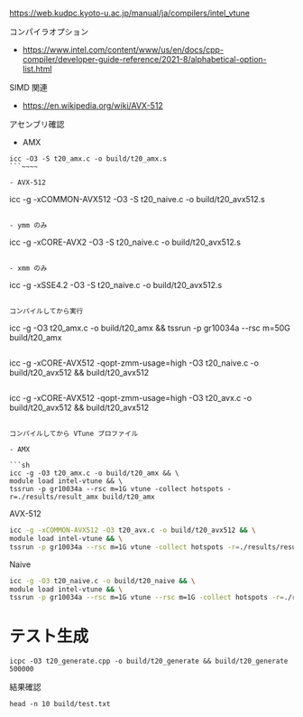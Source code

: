
https://web.kudpc.kyoto-u.ac.jp/manual/ja/compilers/intel_vtune


コンパイラオプション

- https://www.intel.com/content/www/us/en/docs/cpp-compiler/developer-guide-reference/2021-8/alphabetical-option-list.html

SIMD 関連

- https://en.wikipedia.org/wiki/AVX-512

アセンブリ確認

- AMX

```
icc -O3 -S t20_amx.c -o build/t20_amx.s
```~~~~

- AVX-512

```
icc -g -xCOMMON-AVX512 -O3 -S t20_naive.c -o build/t20_avx512.s
```

- ymm のみ

```
icc -g -xCORE-AVX2 -O3 -S t20_naive.c -o build/t20_avx512.s
```

- xmm のみ

```
icc -g -xSSE4.2 -O3 -S t20_naive.c -o build/t20_avx512.s
```

コンパイルしてから実行

```
icc -g -O3 t20_amx.c -o build/t20_amx && tssrun -p gr10034a --rsc m=50G build/t20_amx
```

```
icc -g -xCORE-AVX512 -qopt-zmm-usage=high -O3 t20_naive.c -o build/t20_avx512 && build/t20_avx512
```

```
icc -g -xCORE-AVX512 -qopt-zmm-usage=high -O3 t20_avx.c -o build/t20_avx512 && build/t20_avx512
```

コンパイルしてから VTune プロファイル

- AMX

```sh
icc -g -O3 t20_amx.c -o build/t20_amx && \
module load intel-vtune && \
tssrun -p gr10034a --rsc m=1G vtune -collect hotspots -r=./results/result_amx build/t20_amx
```

AVX-512
```sh
icc -g -xCOMMON-AVX512 -O3 t20_avx.c -o build/t20_avx512 && \
module load intel-vtune && \
tssrun -p gr10034a --rsc m=1G vtune -collect hotspots -r=./results/result_avx512 build/t20_avx512
```

Naive
```sh
icc -g -O3 t20_naive.c -o build/t20_naive && \
module load intel-vtune && \
tssrun -p gr10034a --rsc m=1G vtune --rsc m=1G -collect hotspots -r=./results/result_noamx build/t20_naive
```

# テスト生成

```
icpc -O3 t20_generate.cpp -o build/t20_generate && build/t20_generate 500000
```

結果確認

```
head -n 10 build/test.txt
```

